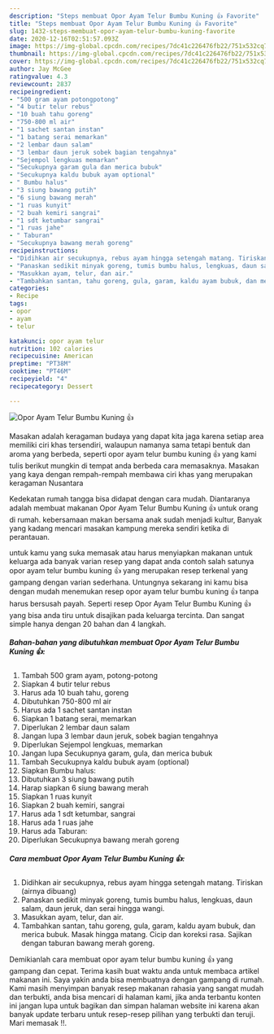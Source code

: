 ```yaml
---
description: "Steps membuat Opor Ayam Telur Bumbu Kuning 👍 Favorite"
title: "Steps membuat Opor Ayam Telur Bumbu Kuning 👍 Favorite"
slug: 1432-steps-membuat-opor-ayam-telur-bumbu-kuning-favorite
date: 2020-12-16T02:51:57.093Z
image: https://img-global.cpcdn.com/recipes/7dc41c226476fb22/751x532cq70/opor-ayam-telur-bumbu-kuning-👍-foto-resep-utama.jpg
thumbnail: https://img-global.cpcdn.com/recipes/7dc41c226476fb22/751x532cq70/opor-ayam-telur-bumbu-kuning-👍-foto-resep-utama.jpg
cover: https://img-global.cpcdn.com/recipes/7dc41c226476fb22/751x532cq70/opor-ayam-telur-bumbu-kuning-👍-foto-resep-utama.jpg
author: Jay McGee
ratingvalue: 4.3
reviewcount: 2837
recipeingredient:
- "500 gram ayam potongpotong"
- "4 butir telur rebus"
- "10 buah tahu goreng"
- "750-800 ml air"
- "1 sachet santan instan"
- "1 batang serai memarkan"
- "2 lembar daun salam"
- "3 lembar daun jeruk sobek bagian tengahnya"
- "Sejempol lengkuas memarkan"
- "Secukupnya garam gula dan merica bubuk"
- "Secukupnya kaldu bubuk ayam optional"
- " Bumbu halus"
- "3 siung bawang putih"
- "6 siung bawang merah"
- "1 ruas kunyit"
- "2 buah kemiri sangrai"
- "1 sdt ketumbar sangrai"
- "1 ruas jahe"
- " Taburan"
- "Secukupnya bawang merah goreng"
recipeinstructions:
- "Didihkan air secukupnya, rebus ayam hingga setengah matang. Tiriskan (airnya dibuang)"
- "Panaskan sedikit minyak goreng, tumis bumbu halus, lengkuas, daun salam, daun jeruk, dan serai hingga wangi."
- "Masukkan ayam, telur, dan air."
- "Tambahkan santan, tahu goreng, gula, garam, kaldu ayam bubuk, dan merica bubuk. Masak hingga matang. Cicip dan koreksi rasa. Sajikan dengan taburan bawang merah goreng."
categories:
- Recipe
tags:
- opor
- ayam
- telur

katakunci: opor ayam telur 
nutrition: 102 calories
recipecuisine: American
preptime: "PT38M"
cooktime: "PT46M"
recipeyield: "4"
recipecategory: Dessert

---
```



![Opor Ayam Telur Bumbu Kuning 👍](https://img-global.cpcdn.com/recipes/7dc41c226476fb22/751x532cq70/opor-ayam-telur-bumbu-kuning-👍-foto-resep-utama.jpg)

Masakan adalah keragaman budaya yang dapat kita jaga karena setiap area memiliki ciri khas tersendiri, walaupun namanya sama tetapi bentuk dan aroma yang berbeda, seperti opor ayam telur bumbu kuning 👍 yang kami tulis berikut mungkin di tempat anda berbeda cara memasaknya. Masakan yang kaya dengan rempah-rempah membawa ciri khas yang merupakan keragaman Nusantara



Kedekatan rumah tangga bisa didapat dengan cara mudah. Diantaranya adalah membuat makanan Opor Ayam Telur Bumbu Kuning 👍 untuk orang di rumah. kebersamaan makan bersama anak sudah menjadi kultur, Banyak yang kadang mencari masakan kampung mereka sendiri ketika di perantauan.

untuk kamu yang suka memasak atau harus menyiapkan makanan untuk keluarga ada banyak varian resep yang dapat anda contoh salah satunya opor ayam telur bumbu kuning 👍 yang merupakan resep terkenal yang gampang dengan varian sederhana. Untungnya sekarang ini kamu bisa dengan mudah menemukan resep opor ayam telur bumbu kuning 👍 tanpa harus bersusah payah.
Seperti resep Opor Ayam Telur Bumbu Kuning 👍 yang bisa anda tiru untuk disajikan pada keluarga tercinta. Dan sangat simple hanya dengan 20 bahan dan 4 langkah.


<!--inarticleads1-->

##### Bahan-bahan yang dibutuhkan membuat Opor Ayam Telur Bumbu Kuning 👍:

1. Tambah 500 gram ayam, potong-potong
1. Siapkan 4 butir telur rebus
1. Harus ada 10 buah tahu, goreng
1. Dibutuhkan 750-800 ml air
1. Harus ada 1 sachet santan instan
1. Siapkan 1 batang serai, memarkan
1. Diperlukan 2 lembar daun salam
1. Jangan lupa 3 lembar daun jeruk, sobek bagian tengahnya
1. Diperlukan Sejempol lengkuas, memarkan
1. Jangan lupa Secukupnya garam, gula, dan merica bubuk
1. Tambah Secukupnya kaldu bubuk ayam (optional)
1. Siapkan  Bumbu halus:
1. Dibutuhkan 3 siung bawang putih
1. Harap siapkan 6 siung bawang merah
1. Siapkan 1 ruas kunyit
1. Siapkan 2 buah kemiri, sangrai
1. Harus ada 1 sdt ketumbar, sangrai
1. Harus ada 1 ruas jahe
1. Harus ada  Taburan:
1. Diperlukan Secukupnya bawang merah goreng




<!--inarticleads2-->

##### Cara membuat  Opor Ayam Telur Bumbu Kuning 👍:

1. Didihkan air secukupnya, rebus ayam hingga setengah matang. Tiriskan (airnya dibuang)
1. Panaskan sedikit minyak goreng, tumis bumbu halus, lengkuas, daun salam, daun jeruk, dan serai hingga wangi.
1. Masukkan ayam, telur, dan air.
1. Tambahkan santan, tahu goreng, gula, garam, kaldu ayam bubuk, dan merica bubuk. Masak hingga matang. Cicip dan koreksi rasa. Sajikan dengan taburan bawang merah goreng.




Demikianlah cara membuat opor ayam telur bumbu kuning 👍 yang gampang dan cepat. Terima kasih buat waktu anda untuk membaca artikel makanan ini. Saya yakin anda bisa membuatnya dengan gampang di rumah. Kami masih menyimpan banyak resep makanan rahasia yang sangat mudah dan terbukti, anda bisa mencari di halaman kami, jika anda terbantu konten ini jangan lupa untuk bagikan dan simpan halaman website ini karena akan banyak update terbaru untuk resep-resep pilihan yang terbukti dan teruji. Mari memasak !!. 
